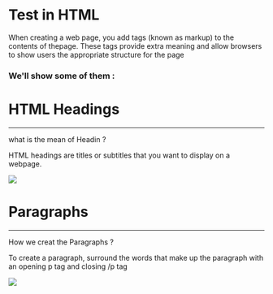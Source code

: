 # Test in HTML
When creating a web page, you add tags (known as markup) to the contents of thepage. These tags provide extra meaning
and allow browsers to show users the
appropriate structure for the page

### We'll show some of them :

# HTML Headings
__________________________________

what is the mean of Headin ?

HTML headings are titles or subtitles that you want to display on a webpage.

![](https://encrypted-tbn0.gstatic.com/images?q=tbn:ANd9GcQxwbOYnxq8c1XO_--AXHq9tuYFY9V-jUhRwA&usqp=CAU)

# Paragraphs 
_________________________________

How we creat the Paragraphs ?

To create a paragraph, surround the words that make up the paragraph with an opening p tag and closing /p tag

![](https://i.stack.imgur.com/RmWGE.jpg)




